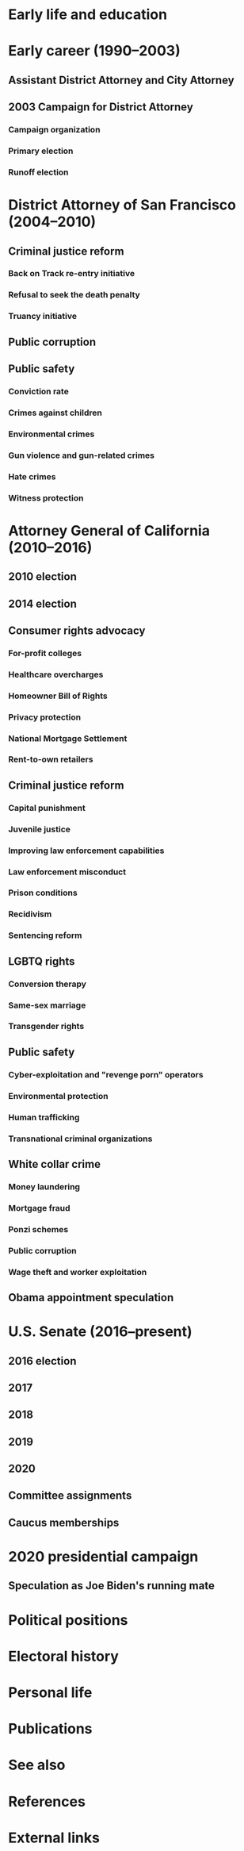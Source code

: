 # 
# Early life and education
# Early career (1990–2003)
## Assistant District Attorney and City Attorney
## 2003 Campaign for District Attorney
### Campaign organization
### Primary election
### Runoff election
# District Attorney of San Francisco (2004–2010)
## Criminal justice reform
### Back on Track re-entry initiative
### Refusal to seek the death penalty
### Truancy initiative
## Public corruption
## Public safety
### Conviction rate
### Crimes against children
### Environmental crimes
### Gun violence and gun-related crimes
### Hate crimes
### Witness protection
# Attorney General of California (2010–2016)
## 2010 election
## 2014 election
## Consumer rights advocacy
### For-profit colleges
### Healthcare overcharges
### Homeowner Bill of Rights
### Privacy protection
### National Mortgage Settlement
### Rent-to-own retailers
## Criminal justice reform
### Capital punishment
### Juvenile justice
### Improving law enforcement capabilities
### Law enforcement misconduct
### Prison conditions
### Recidivism
### Sentencing reform
## LGBTQ rights
### Conversion therapy
### Same-sex marriage
### Transgender rights
## Public safety
### Cyber-exploitation and "revenge porn" operators
### Environmental protection
### Human trafficking
### Transnational criminal organizations
## White collar crime
### Money laundering
### Mortgage fraud
### Ponzi schemes
### Public corruption
### Wage theft and worker exploitation
## Obama appointment speculation
# U.S. Senate (2016–present)
## 2016 election
## 2017
## 2018
## 2019
## 2020
## Committee assignments
## Caucus memberships
# 2020 presidential campaign
## Speculation as Joe Biden's running mate
# Political positions
# Electoral history
# Personal life
# Publications
# See also
# References
# External links